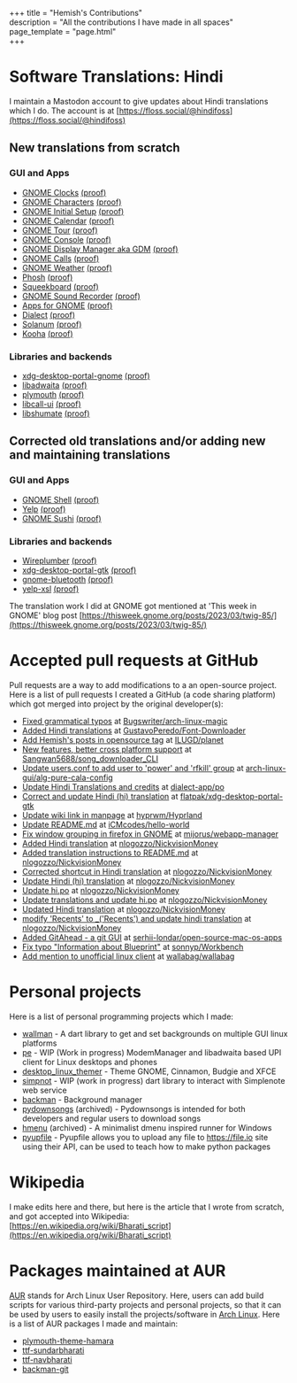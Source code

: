 +++
title = "Hemish's Contributions"  
description = "All the contributions I have made in all spaces"  
page_template = "page.html"  
+++

# Software Translations: Hindi

I maintain a Mastodon account to give updates about Hindi translations which I do. The account is at [https://floss.social/@hindifoss](https://floss.social/@hindifoss)

## New translations from scratch

### GUI and Apps
- [GNOME Clocks](https://apps.gnome.org/app/org.gnome.clocks/) [(proof)](https://gitlab.gnome.org/GNOME/gnome-clocks/-/blob/master/po/hi.po)
- [GNOME Characters](https://apps.gnome.org/en/app/org.gnome.Characters/) [(proof)](https://gitlab.gnome.org/GNOME/gnome-characters/-/blob/master/po/hi.po)
- [GNOME Initial Setup](https://gitlab.gnome.org/GNOME/gnome-initial-setup) [(proof)](https://gitlab.gnome.org/GNOME/gnome-initial-setup/-/blob/master/po/hi.po)
- [GNOME Calendar](https://apps.gnome.org/en/app/org.gnome.Calendar/) [(proof)](https://gitlab.gnome.org/GNOME/gnome-calendar/-/blob/master/po/hi.po)
- [GNOME Tour](https://apps.gnome.org/app/org.gnome.Tour/) [(proof)](https://gitlab.gnome.org/GNOME/gnome-tour/-/blob/master/po/hi.po)
- [GNOME Console](https://apps.gnome.org/en/app/org.gnome.Console/) [(proof)](https://gitlab.gnome.org/GNOME/console/-/blob/master/po/hi.po)
- [GNOME Display Manager aka GDM](https://gitlab.gnome.org/GNOME/gdm/) [(proof)](https://gitlab.gnome.org/GNOME/gdm/-/blob/main/po/hi.po)
- [GNOME Calls](https://gitlab.gnome.org/GNOME/calls/) [(proof)](https://gitlab.gnome.org/GNOME/calls/-/blob/main/po/hi.po)
- [GNOME Weather](https://apps.gnome.org/en/app/org.gnome.Weather/) [(proof)](https://gitlab.gnome.org/GNOME/gnome-weather/-/blob/master/po/hi.po)
- [Phosh](https://gitlab.gnome.org/World/Phosh/phosh/) [(proof)](https://gitlab.gnome.org/World/Phosh/phosh/-/blob/main/po/hi.po)
- [Squeekboard](https://gitlab.gnome.org/World/Phosh/squeekboard) [(proof)](https://gitlab.gnome.org/World/Phosh/squeekboard/-/blob/master/po/hi.po)
- [GNOME Sound Recorder](https://gitlab.gnome.org/GNOME/gnome-sound-recorder) [(proof)](https://gitlab.gnome.org/GNOME/gnome-sound-recorder/~/blob/master/po/hi.po)
- [Apps for GNOME](https://apps.gnome.org/) [(proof)](https://gitlab.gnome.org/World/apps-for-gnome/-/blob/main/po/hi.po)
- [Dialect](https://apps.gnome.org/en/app/app.drey.Dialect/) [(proof)](https://github.com/dialect-app/po/blob/d7abf9dc4d2b6e153e6afeb2f1e6421fb94ce8f4/hi.po)
- [Solanum](https://apps.gnome.org/en/app/org.gnome.Solanum/) [(proof)](https://gitlab.gnome.org/World/Solanum/-/blob/main/po/hi.po)
- [Kooha](https://apps.gnome.org/app/io.github.seadve.Kooha/) [(proof)](https://github.com/SeaDve/Kooha/blob/main/po/hi.po)


### Libraries and backends
- [xdg-desktop-portal-gnome](https://gitlab.gnome.org/GNOME/xdg-desktop-portal-gnome) [(proof)](https://gitlab.gnome.org/GNOME/xdg-desktop-portal-gnome/-/blob/main/po/hi.po)
- [libadwaita](https://gitlab.gnome.org/GNOME/libadwaita/) [(proof)](https://gitlab.gnome.org/GNOME/libadwaita/-/blob/main/po/hi.po)
- [plymouth](https://gitlab.freedesktop.org/plymouth/plymouth/) [(proof)](https://gitlab.freedesktop.org/plymouth/plymouth/-/blob/main/po/hi.po)
- [libcall-ui](https://gitlab.gnome.org/World/Phosh/libcall-ui/) [(proof)](https://gitlab.gnome.org/World/Phosh/libcall-ui/-/blob/main/po/hi.po)
- [libshumate](https://gitlab.gnome.org/GNOME/libshumate/) [(proof)](https://gitlab.gnome.org/GNOME/libshumate/-/blob/main/po/hi.po)

## Corrected old translations and/or adding new and maintaining translations

### GUI and Apps
- [GNOME Shell](https://gitlab.gnome.org/GNOME/gnome-shell) [(proof)](https://gitlab.gnome.org/GNOME/gnome-shell/-/blob/main/po/hi.po)
- [Yelp](https://gitlab.gnome.org/GNOME/yelp) [(proof)](https://gitlab.gnome.org/GNOME/yelp/-/blob/master/po/hi.po)
- [GNOME Sushi](https://gitlab.gnome.org/GNOME/sushi/) [(proof)](https://gitlab.gnome.org/GNOME/sushi/-/blob/master/po/hi.po)

### Libraries and backends
- [Wireplumber](https://gitlab.freedesktop.org/pipewire/wireplumber) [(proof)](https://gitlab.freedesktop.org/pipewire/wireplumber/-/blob/master/po/hi.po)
- [xdg-desktop-portal-gtk](https://github.com/flatpak/xdg-desktop-portal-gtk/) [(proof)](https://github.com/flatpak/xdg-desktop-portal-gtk/blob/main/po/hi.po)
- [gnome-bluetooth](https://gitlab.gnome.org/GNOME/gnome-bluetooth) [(proof)](https://gitlab.gnome.org/GNOME/gnome-bluetooth/-/blob/master/po/hi.po)
- [yelp-xsl](https://gitlab.gnome.org/GNOME/yelp-xsl/) [(proof)](https://gitlab.gnome.org/GNOME/yelp-xsl/-/blob/master/po/hi.po)

The translation work I did at GNOME got mentioned at 'This week in GNOME' blog post [https://thisweek.gnome.org/posts/2023/03/twig-85/](https://thisweek.gnome.org/posts/2023/03/twig-85/)

# Accepted pull requests at GitHub

Pull requests are a way to add modifications to a an open-source project. Here is a list of pull requests I created a GitHub (a code sharing platform) which got merged into project by the original developer(s):

- [Fixed grammatical typos](https://github.com/Bugswriter/arch-linux-magic/pull/2) at [Bugswriter/arch-linux-magic](https://github.comBugswriter/arch-linux-magic)
- [Added Hindi translations](https://github.com/GustavoPeredo/Font-Downloader/pull/52) at [GustavoPeredo/Font-Downloader](https://github.comGustavoPeredo/Font-Downloader)
- [Add Hemish's posts in opensource tag](https://github.com/ILUGD/planet/pull/74) at [ILUGD/planet](https://github.comILUGD/planet)
- [New features, better cross platform support](https://github.com/Sangwan5688/song_downloader_CLI/pull/1) at [Sangwan5688/song_downloader_CLI](https://github.comSangwan5688/song_downloader_CLI)
- [Update users.conf to add user to 'power' and 'rfkill' group](https://github.com/arch-linux-gui/alg-pure-cala-config/pull/2) at [arch-linux-gui/alg-pure-cala-config](https://github.comarch-linux-gui/alg-pure-cala-config)
- [Update Hindi Translations and credits](https://github.com/dialect-app/po/pull/2) at [dialect-app/po](https://github.comdialect-app/po)
- [Correct and update Hindi (hi) translation](https://github.com/flatpak/xdg-desktop-portal-gtk/pull/409) at [flatpak/xdg-desktop-portal-gtk](https://github.comflatpak/xdg-desktop-portal-gtk)
- [Update wiki link in manpage](https://github.com/hyprwm/Hyprland/pull/1144) at [hyprwm/Hyprland](https://github.comhyprwm/Hyprland)
- [Update README.md](https://github.com/iCMcodes/hello-world/pull/2) at [iCMcodes/hello-world](https://github.comiCMcodes/hello-world)
- [Fix window grouping in firefox in GNOME](https://github.com/mijorus/webapp-manager/pull/2) at [mijorus/webapp-manager](https://github.commijorus/webapp-manager)
- [Added Hindi translation](https://github.com/nlogozzo/NickvisionMoney/pull/13) at [nlogozzo/NickvisionMoney](https://github.comnlogozzo/NickvisionMoney)
- [Added translation instructions to README.md](https://github.com/nlogozzo/NickvisionMoney/pull/16) at [nlogozzo/NickvisionMoney](https://github.comnlogozzo/NickvisionMoney)
- [Corrected shortcut in Hindi translation](https://github.com/nlogozzo/NickvisionMoney/pull/43) at [nlogozzo/NickvisionMoney](https://github.comnlogozzo/NickvisionMoney)
- [Update Hindi (hi) translation](https://github.com/nlogozzo/NickvisionMoney/pull/81) at [nlogozzo/NickvisionMoney](https://github.comnlogozzo/NickvisionMoney)
- [Update hi.po](https://github.com/nlogozzo/NickvisionMoney/pull/87) at [nlogozzo/NickvisionMoney](https://github.comnlogozzo/NickvisionMoney)
- [Update translations and update hi.po](https://github.com/nlogozzo/NickvisionMoney/pull/82) at [nlogozzo/NickvisionMoney](https://github.comnlogozzo/NickvisionMoney)
- [Updated Hindi translation](https://github.com/nlogozzo/NickvisionMoney/pull/55) at [nlogozzo/NickvisionMoney](https://github.comnlogozzo/NickvisionMoney)
- [modify 'Recents' to \_('Recents') and update hindi translation](https://github.com/nlogozzo/NickvisionMoney/pull/32) at [nlogozzo/NickvisionMoney](https://github.comnlogozzo/NickvisionMoney)
- [Added GitAhead - a git GUI](https://github.com/serhii-londar/open-source-mac-os-apps/pull/797) at [serhii-londar/open-source-mac-os-apps](https://github.comserhii-londar/open-source-mac-os-apps)
- [Fix typo "Information about Blueprint"](https://github.com/sonnyp/Workbench/pull/212) at [sonnyp/Workbench](https://github.comsonnyp/Workbench)
- [Add mention to unofficial linux client](https://github.com/wallabag/wallabag/pull/6203) at [wallabag/wallabag](https://github.comwallabag/wallabag)

# Personal projects

Here is a list of personal programming projects which I made:

- [wallman](https://github.com/imhemish/wallman) - A dart library to get and set backgrounds on multiple GUI linux platforms
- [pe](https://github.com/imhemish/pe) - WIP (Work in progress) ModemManager and libadwaita based UPI client for Linux desktops and phones
- [desktop_linux_themer](https://github.com/imhemish/desktop_linux_themer) - Theme GNOME, Cinnamon, Budgie and XFCE
- [simpnot](https://github.com/imhemish/simpnot) - WIP (work in progress) dart library to interact with Simplenote web service
- [backman](https://github.com/imhemish/backman) - Background manager
- [pydownsongs](https://github.com/imhemish/pydownsongs) (archived) - Pydownsongs is intended for both developers and regular users to download songs
- [hmenu](https://github.com/imhemish/hmenu) (archived) - A minimalist dmenu inspired runner for Windows
- [pyupfile](https://github.com/imhemish/pyupfile) - Pyupfile allows you to upload any file to https://file.io site using their API, can be used to teach how to make python packages

# Wikipedia

I make edits here and there, but here is the article that I wrote from scratch, and got accepted into Wikipedia:  
[https://en.wikipedia.org/wiki/Bharati_script](https://en.wikipedia.org/wiki/Bharati_script)


# Packages maintained at AUR

[AUR](https://aur.archlinux.org) stands for Arch Linux User Repository. Here, users can add build scripts for various third-party projects and personal projects, so that it can be used by users to easily install the projects/software in [Arch Linux](https://archlinux.org). Here is a list of AUR packages I made and maintain:

- [plymouth-theme-hamara](https://aur.archlinux.org/packages/plymouth-theme-hamara)
- [ttf-sundarbharati](https://aur.archlinux.org/packages/ttf-sundarbharati)
- [ttf-navbharati](https://aur.archlinux.org/packages/ttf-navbharati)
- [backman-git](https://aur.archlinux.org/packages/backman-git)
